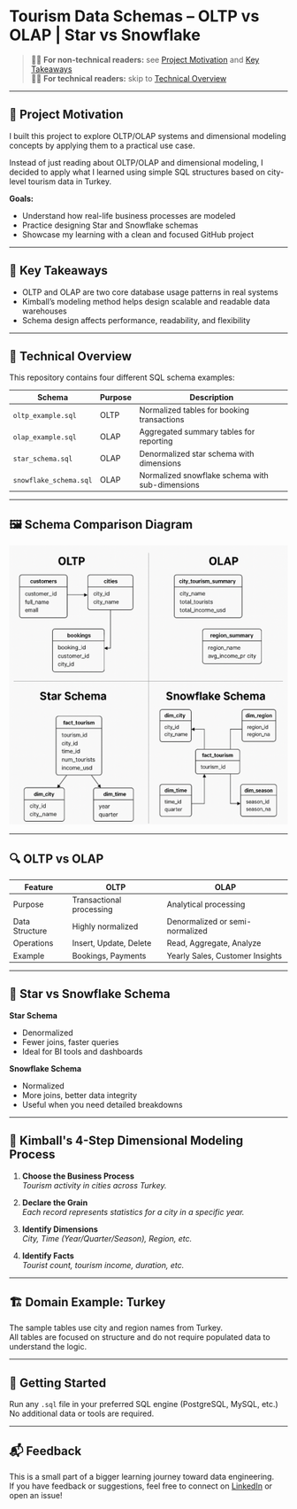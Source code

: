 # Tourism Data Schemas – OLTP vs OLAP | Star vs Snowflake

> 🧑‍💼 **For non-technical readers:** see [Project Motivation](#project-motivation) and [Key Takeaways](#key-takeaways)  
> 🧑‍💻 **For technical readers:** skip to [Technical Overview](#technical-overview)

---

## 📌 Project Motivation

I built this project to explore OLTP/OLAP systems and dimensional modeling concepts by applying them to a practical use case.      

Instead of just reading about OLTP/OLAP and dimensional modeling, I decided to apply what I learned using simple SQL structures based on city-level tourism data in Turkey.

**Goals:**
- Understand how real-life business processes are modeled
- Practice designing Star and Snowflake schemas
- Showcase my learning with a clean and focused GitHub project

---

## 🎯 Key Takeaways

- OLTP and OLAP are two core database usage patterns in real systems
- Kimball’s modeling method helps design scalable and readable data warehouses
- Schema design affects performance, readability, and flexibility

---

## 🧠 Technical Overview

This repository contains four different SQL schema examples:

| Schema | Purpose | Description |
|--------|---------|-------------|
| `oltp_example.sql` | OLTP | Normalized tables for booking transactions |
| `olap_example.sql` | OLAP | Aggregated summary tables for reporting |
| `star_schema.sql` | OLAP | Denormalized star schema with dimensions |
| `snowflake_schema.sql` | OLAP | Normalized snowflake schema with sub-dimensions |

---

## 🖼 Schema Comparison Diagram

![Schema Diagram](assets/schema_diagrams.png)

---

## 🔍 OLTP vs OLAP

| Feature         | OLTP                                 | OLAP                              |
|-----------------|--------------------------------------|------------------------------------|
| Purpose         | Transactional processing             | Analytical processing              |
| Data Structure  | Highly normalized                    | Denormalized or semi-normalized    |
| Operations      | Insert, Update, Delete               | Read, Aggregate, Analyze           |
| Example         | Bookings, Payments                   | Yearly Sales, Customer Insights    |

---

## 🌟 Star vs Snowflake Schema

**Star Schema**
- Denormalized
- Fewer joins, faster queries
- Ideal for BI tools and dashboards

**Snowflake Schema**
- Normalized
- More joins, better data integrity
- Useful when you need detailed breakdowns

---

## 🧩 Kimball's 4-Step Dimensional Modeling Process

1. **Choose the Business Process**  
   _Tourism activity in cities across Turkey._

2. **Declare the Grain**  
   _Each record represents statistics for a city in a specific year._

3. **Identify Dimensions**  
   _City, Time (Year/Quarter/Season), Region, etc._

4. **Identify Facts**  
   _Tourist count, tourism income, duration, etc._

---

## 🏗 Domain Example: Turkey

The sample tables use city and region names from Turkey.  
All tables are focused on structure and do not require populated data to understand the logic.

---

## 🚀 Getting Started

Run any `.sql` file in your preferred SQL engine (PostgreSQL, MySQL, etc.)  
No additional data or tools are required.

---

## 📬 Feedback

This is a small part of a bigger learning journey toward data engineering.  
If you have feedback or suggestions, feel free to connect on [LinkedIn](https://www.linkedin.com/) or open an issue!
